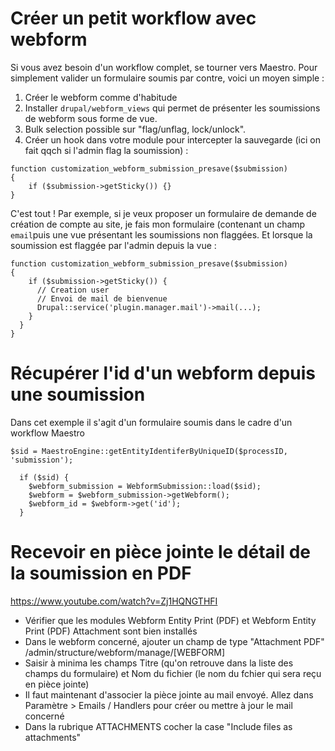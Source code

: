 # Créer un petit workflow avec webform
Si vous avez besoin d'un workflow complet, se tourner vers Maestro. Pour simplement valider un formulaire soumis par contre, voici un moyen simple :
1. Créer le webform comme d'habitude
2. Installer `drupal/webform_views` qui permet de présenter les soumissions de webform sous forme de vue.
3. Bulk selection possible sur "flag/unflag, lock/unlock".
4. Créer un hook dans votre module pour intercepter la sauvegarde (ici on fait qqch si l'admin flag la soumission) :
```
function customization_webform_submission_presave($submission)
{
    if ($submission->getSticky()) {}
}
```

C'est tout !
Par exemple, si je veux proposer un formulaire de demande de création de compte au site, je fais mon formulaire (contenant un champ `email`puis une vue présentant les soumissions non flaggées.
Et lorsque la soumission est flaggée par l'admin depuis la vue :
```
function customization_webform_submission_presave($submission)
{
    if ($submission->getSticky()) {
      // Creation user
      // Envoi de mail de bienvenue
      Drupal::service('plugin.manager.mail')->mail(...);
    }
  }
}
```

# Récupérer l'id d'un webform depuis une soumission

Dans cet exemple il s'agit d'un formulaire soumis dans le cadre d'un workflow Maestro

```
$sid = MaestroEngine::getEntityIdentiferByUniqueID($processID, 'submission');

  if ($sid) {
    $webform_submission = WebformSubmission::load($sid);
    $webform = $webform_submission->getWebform();
    $webform_id = $webform->get('id');
  }
```

# Recevoir en pièce jointe le détail de la soumission en PDF

https://www.youtube.com/watch?v=Zj1HQNGTHFI

- Vérifier que les modules Webform Entity Print (PDF) et Webform Entity Print (PDF) Attachment sont bien installés
- Dans le webform concerné, ajouter un champ de type "Attachment PDF" /admin/structure/webform/manage/[WEBFORM]
- Saisir à minima les champs Titre (qu'on retrouve dans la liste des champs du formulaire) et Nom du fichier (le nom du fchier qui sera reçu en pièce jointe)
- Il faut maintenant d'associer la pièce jointe au mail envoyé. Allez dans Paramètre > Emails / Handlers pour créer ou mettre à jour le mail concerné
- Dans la rubrique ATTACHMENTS cocher la case "Include files as attachments"



